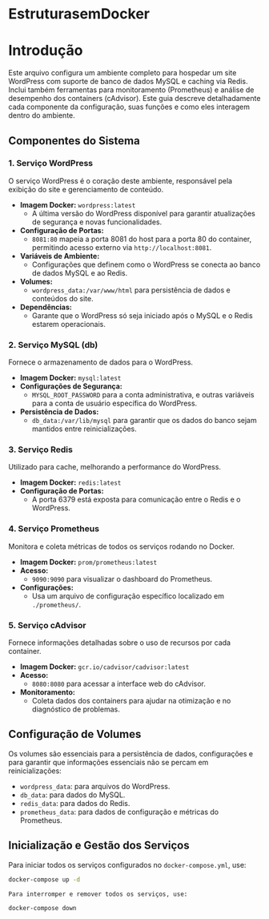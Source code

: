 # EstruturasemDocker

# Introdução

Este arquivo configura um ambiente completo para hospedar um site WordPress com suporte de banco de dados MySQL e caching via Redis. Inclui também ferramentas para monitoramento (Prometheus) e análise de desempenho dos containers (cAdvisor). Este guia descreve detalhadamente cada componente da configuração, suas funções e como eles interagem dentro do ambiente.

## Componentes do Sistema

### 1. Serviço WordPress

O serviço WordPress é o coração deste ambiente, responsável pela exibição do site e gerenciamento de conteúdo.

- **Imagem Docker:** `wordpress:latest`
  - A última versão do WordPress disponível para garantir atualizações de segurança e novas funcionalidades.
- **Configuração de Portas:**
  - `8081:80` mapeia a porta 8081 do host para a porta 80 do container, permitindo acesso externo via `http://localhost:8081`.
- **Variáveis de Ambiente:**
  - Configurações que definem como o WordPress se conecta ao banco de dados MySQL e ao Redis.
- **Volumes:**
  - `wordpress_data:/var/www/html` para persistência de dados e conteúdos do site.
- **Dependências:**
  - Garante que o WordPress só seja iniciado após o MySQL e o Redis estarem operacionais.

### 2. Serviço MySQL (db)

Fornece o armazenamento de dados para o WordPress.

- **Imagem Docker:** `mysql:latest`
- **Configurações de Segurança:**
  - `MYSQL_ROOT_PASSWORD` para a conta administrativa, e outras variáveis para a conta de usuário específica do WordPress.
- **Persistência de Dados:**
  - `db_data:/var/lib/mysql` para garantir que os dados do banco sejam mantidos entre reinicializações.

### 3. Serviço Redis

Utilizado para cache, melhorando a performance do WordPress.

- **Imagem Docker:** `redis:latest`
- **Configuração de Portas:**
  - A porta 6379 está exposta para comunicação entre o Redis e o WordPress.

### 4. Serviço Prometheus

Monitora e coleta métricas de todos os serviços rodando no Docker.

- **Imagem Docker:** `prom/prometheus:latest`
- **Acesso:**
  - `9090:9090` para visualizar o dashboard do Prometheus.
- **Configurações:**
  - Usa um arquivo de configuração específico localizado em `./prometheus/`.

### 5. Serviço cAdvisor

Fornece informações detalhadas sobre o uso de recursos por cada container.

- **Imagem Docker:** `gcr.io/cadvisor/cadvisor:latest`
- **Acesso:**
  - `8080:8080` para acessar a interface web do cAdvisor.
- **Monitoramento:**
  - Coleta dados dos containers para ajudar na otimização e no diagnóstico de problemas.

## Configuração de Volumes

Os volumes são essenciais para a persistência de dados, configurações e para garantir que informações essenciais não se percam em reinicializações:

- `wordpress_data`: para arquivos do WordPress.
- `db_data`: para dados do MySQL.
- `redis_data`: para dados do Redis.
- `prometheus_data`: para dados de configuração e métricas do Prometheus.

## Inicialização e Gestão dos Serviços

Para iniciar todos os serviços configurados no `docker-compose.yml`, use:

```bash
docker-compose up -d

Para interromper e remover todos os serviços, use:

docker-compose down

